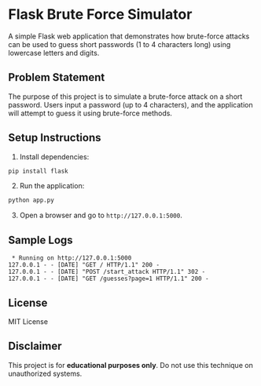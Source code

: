 # Flask Brute Force Simulator

A simple Flask web application that demonstrates how brute-force attacks can be used to guess short passwords (1 to 4 characters long) using lowercase letters and digits.

## Problem Statement

The purpose of this project is to simulate a brute-force attack on a short password. Users input a password (up to 4 characters), and the application will attempt to guess it using brute-force methods.

## Setup Instructions

1. Install dependencies:
```bash
pip install flask
```

2. Run the application:
```bash
python app.py
```

3. Open a browser and go to `http://127.0.0.1:5000`.

## Sample Logs

```
 * Running on http://127.0.0.1:5000
127.0.0.1 - - [DATE] "GET / HTTP/1.1" 200 -
127.0.0.1 - - [DATE] "POST /start_attack HTTP/1.1" 302 -
127.0.0.1 - - [DATE] "GET /guesses?page=1 HTTP/1.1" 200 -
```

## License

MIT License

## Disclaimer

This project is for **educational purposes only**. Do not use this technique on unauthorized systems.
